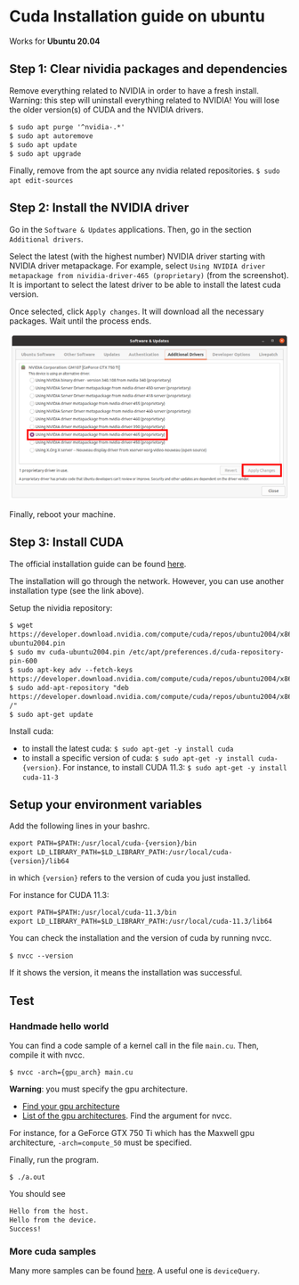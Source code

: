 # Cuda Installation guide on ubuntu

Works for **Ubuntu 20.04**

## Step 1: Clear nividia packages and dependencies

Remove everything related to NVIDIA in order to have a fresh install.
Warning: this step will uninstall everything related to NVIDIA! You will lose the older version(s) of CUDA and the NVIDIA drivers.

```
$ sudo apt purge '^nvidia-.*'
$ sudo apt autoremove
$ sudo apt update
$ sudo apt upgrade
```

Finally, remove from the apt source any nvidia related repositories.
``$ sudo apt edit-sources``



## Step 2: Install the NVIDIA driver

Go in the ``Software & Updates`` applications. Then, go in the section ``Additional drivers``.

Select the latest (with the highest number) NVIDIA driver starting with NVIDIA driver metapackage. For example, select ``Using NVIDIA driver metapackage from nividia-driver-465 (proprietary)`` (from the screenshot). It is important to select the latest driver to be able to install the latest cuda version.

Once selected, click ``Apply changes``. It will download all the necessary packages. Wait until the process ends.

![image alt](imgs/software_updates.png)

Finally, reboot your machine.

## Step 3: Install CUDA

The official installation guide can be found [here](https://developer.nvidia.com/cuda-downloads?target_os=Linux&target_arch=x86_64&=Ubuntu&target_version=20.04&target_type=deb_network).

The installation will go through the network. However, you can use another installation type (see the link above).

Setup the nividia repository:
```
$ wget https://developer.download.nvidia.com/compute/cuda/repos/ubuntu2004/x86_64/cuda-ubuntu2004.pin
$ sudo mv cuda-ubuntu2004.pin /etc/apt/preferences.d/cuda-repository-pin-600
$ sudo apt-key adv --fetch-keys https://developer.download.nvidia.com/compute/cuda/repos/ubuntu2004/x86_64/7fa2af80.pub
$ sudo add-apt-repository "deb https://developer.download.nvidia.com/compute/cuda/repos/ubuntu2004/x86_64/ /"
$ sudo apt-get update
```

Install cuda:
* to install the latest cuda: ``$ sudo apt-get -y install cuda``
* to install a specific version of cuda: ``$ sudo apt-get -y install cuda-{version}``. For instance, to install CUDA 11.3: ``$ sudo apt-get -y install cuda-11-3``

## Setup your environment variables

Add the following lines in your bashrc.

```
export PATH=$PATH:/usr/local/cuda-{version}/bin
export LD_LIBRARY_PATH=$LD_LIBRARY_PATH:/usr/local/cuda-{version}/lib64
```
in which ``{version}`` refers to the version of cuda you just installed.

For instance for CUDA 11.3:
```
export PATH=$PATH:/usr/local/cuda-11.3/bin
export LD_LIBRARY_PATH=$LD_LIBRARY_PATH:/usr/local/cuda-11.3/lib64
```

You can check the installation and the version of cuda by running nvcc.

```$ nvcc --version```

If it shows the version, it means the installation was successful.

## Test

### Handmade hello world
You can find a code sample of a kernel call in the file ``main.cu``. Then, compile it with nvcc.

```
$ nvcc -arch={gpu_arch} main.cu
```

**Warning**: you must specify the gpu architecture.
* [Find your gpu architecture](https://en.wikipedia.org/wiki/CUDA#GPUs_supported)
* [List of the gpu architectures](https://docs.nvidia.com/cuda/cuda-compiler-driver-nvcc/index.html#virtual-architecture-feature-list). Find the argument for nvcc.

For instance, for a GeForce GTX 750 Ti which has the Maxwell gpu architecture, ``-arch=compute_50`` must be specified.

Finally, run the program.

```
$ ./a.out
```
You should see 

```
Hello from the host.
Hello from the device.
Success!
```

### More cuda samples
Many more samples can be found [here](#https://github.com/NVIDIA/cuda-samples). A useful one is ``deviceQuery``.
